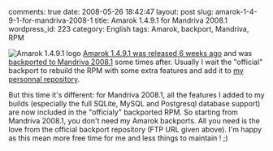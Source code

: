 comments: true
date: 2008-05-26 18:42:47
layout: post
slug: amarok-1-4-9-1-for-mandriva-2008-1
title: Amarok 1.4.9.1 for Mandriva 2008.1
wordpress_id: 223
category: English
tags: Amarok, backport, Mandriva, RPM

![Amarok 1.4.9.1 logo](http://kevin.deldycke.com/wp-content/uploads/2008/05/amarok-1491-222x300.png) [Amarok 1.4.9.1 was released 6 weeks ago](http://amarok.kde.org/en/fastforward_149) and was [backported to Mandriva 2008.1](ftp://ftp.proxad.net/pub/Distributions_Linux/MandrivaLinux/official/2008.1/SRPMS/main/backports) some times after. Usually I wait the "official" backport to rebuild the RPM with some extra features and add it to [my personnal repository](http://kevin.deldycke.com/mandriva-rpm-repository/).

But this time it's different: for Mandriva 2008.1, all the features I added to my builds (especially the full SQLite, MySQL and Postgresql database support) are now included in the "officialy" backported RPM. So starting from Mandriva 2008.1, you don't need my Amarok backports. All you need is the love from the official backport repository (FTP URL given above). I'm happy as this mean more free time for me and less things to maintain ! ;)
